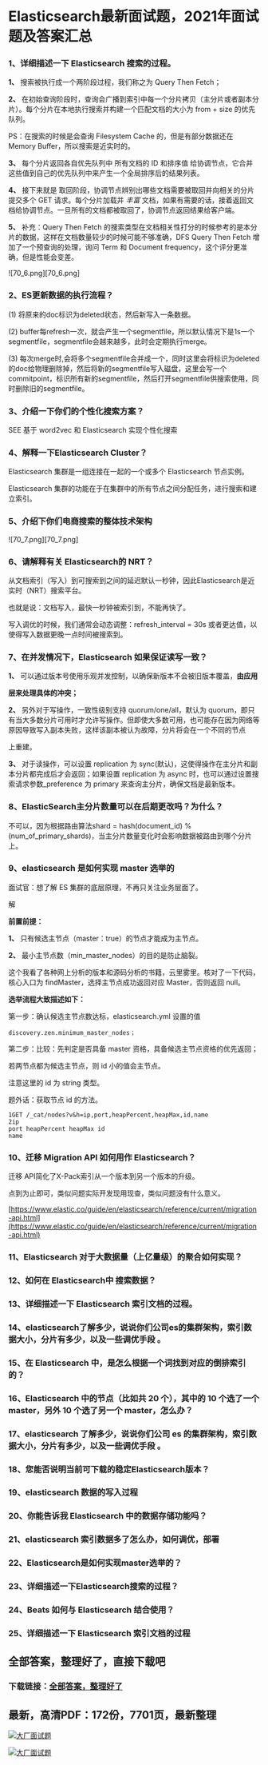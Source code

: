 # Elasticsearch最新面试题，2021年面试题及答案汇总







### 1、详细描述一下 Elasticsearch 搜索的过程。

**1、** 搜索被执行成一个两阶段过程，我们称之为 Query Then Fetch；

**2、** 在初始查询阶段时，查询会广播到索引中每一个分片拷贝（主分片或者副本分片）。每个分片在本地执行搜索并构建一个匹配文档的大小为 from + size 的优先队列。

PS：在搜索的时候是会查询 Filesystem Cache 的，但是有部分数据还在 Memory Buffer，所以搜索是近实时的。

**3、** 每个分片返回各自优先队列中 所有文档的 ID 和排序值 给协调节点，它合并这些值到自己的优先队列中来产生一个全局排序后的结果列表。

**4、** 接下来就是 取回阶段，协调节点辨别出哪些文档需要被取回并向相关的分片提交多个 GET 请求。每个分片加载并 _丰富_ 文档，如果有需要的话，接着返回文档给协调节点。一旦所有的文档都被取回了，协调节点返回结果给客户端。

**5、** 补充：Query Then Fetch 的搜索类型在文档相关性打分的时候参考的是本分片的数据，这样在文档数量较少的时候可能不够准确，DFS Query Then Fetch 增加了一个预查询的处理，询问 Term 和 Document frequency，这个评分更准确，但是性能会变差。

![70_6.png][70_6.png]


### 2、ES更新数据的执行流程？

(1) 将原来的doc标识为deleted状态，然后新写入一条数据。

(2) buffer每refresh一次，就会产生一个segmentfile，所以默认情况下是1s一个segmentfile，segmentfile会越来越多，此时会定期执行merge。

(3) 每次merge时,会将多个segmentfile合并成一个，同时这里会将标识为deleted的doc给物理删除掉，然后将新的segmentfile写入磁盘，这里会写一个commitpoint，标识所有新的segmentfile，然后打开segmentfile供搜索使用，同时删除旧的segmentfile。


### 3、介绍一下你们的个性化搜索方案？

SEE 基于 word2vec 和 Elasticsearch 实现个性化搜索


### 4、解释一下Elasticsearch Cluster？

Elasticsearch 集群是一组连接在一起的一个或多个 Elasticsearch 节点实例。

Elasticsearch 集群的功能在于在集群中的所有节点之间分配任务，进行搜索和建立索引。


### 5、介绍下你们电商搜索的整体技术架构

![70_7.png][70_7.png]


### 6、请解释有关 Elasticsearch的 NRT？

从文档索引（写入）到可搜索到之间的延迟默认一秒钟，因此Elasticsearch是近实时（NRT）搜索平台。

也就是说：文档写入，最快一秒钟被索引到，不能再快了。

写入调优的时候，我们通常会动态调整：refresh_interval = 30s 或者更达值，以使得写入数据更晚一点时间被搜索到。


### 7、在并发情况下，Elasticsearch 如果保证读写一致？

**1、** 可以通过版本号使用乐观并发控制，以确保新版本不会被旧版本覆盖，**由应用**

**层来处理具体的冲突；**

**2、** 另外对于写操作，一致性级别支持 quorum/one/all，默认为 quorum，即只有当大多数分片可用时才允许写操作。但即使大多数可用，也可能存在因为网络等原因导致写入副本失败，这样该副本被认为故障，分片将会在一个不同的节点

上重建。

**3、** 对于读操作，可以设置 replication 为 sync(默认)，这使得操作在主分片和副本分片都完成后才会返回；如果设置 replication 为 async 时，也可以通过设置搜索请求参数_preference 为 primary 来查询主分片，确保文档是最新版本。


### 8、ElasticSearch主分片数量可以在后期更改吗？为什么？

不可以，因为根据路由算法shard = hash(document_id) % (num_of_primary_shards)，当主分片数量变化时会影响数据被路由到哪个分片上。


### 9、elasticsearch 是如何实现 master 选举的

面试官：想了解 ES 集群的底层原理，不再只关注业务层面了。

解

**前置前提：**

**1、** 只有候选主节点（master：true）的节点才能成为主节点。

**2、** 最小主节点数（min_master_nodes）的目的是防止脑裂。

这个我看了各种网上分析的版本和源码分析的书籍，云里雾里。核对了一下代码，核心入口为 findMaster，选择主节点成功返回对应 Master，否则返回 null。

**选举流程大致描述如下：**

第一步：确认候选主节点数达标，elasticsearch.yml 设置的值

```
discovery.zen.minimum_master_nodes；
```

第二步：比较：先判定是否具备 master 资格，具备候选主节点资格的优先返回；

若两节点都为候选主节点，则 id 小的值会主节点。

注意这里的 id 为 string 类型。

题外话：获取节点 id 的方法。

```
1GET /_cat/nodes?v&h=ip,port,heapPercent,heapMax,id,name
2ip
port heapPercent heapMax id
name
```


### 10、迁移 Migration API 如何用作 Elasticsearch？

迁移 API简化了X-Pack索引从一个版本到另一个版本的升级。

点到为止即可，类似问题实际开发现用现查，类似问题没有什么意义。

[https://www.elastic.co/guide/en/elasticsearch/reference/current/migration-api.html](https://www.elastic.co/guide/en/elasticsearch/reference/current/migration-api.html)


### 11、Elasticsearch 对于大数据量（上亿量级）的聚合如何实现？
### 12、如何在 Elasticsearch中 搜索数据？
### 13、详细描述一下 Elasticsearch 索引文档的过程。
### 14、elasticsearch了解多少，说说你们公司es的集群架构，索引数据大小，分片有多少，以及一些调优手段 。
### 15、在 Elasticsearch 中，是怎么根据一个词找到对应的倒排索引的？
### 16、Elasticsearch 中的节点（比如共 20 个），其中的 10 个选了一个master，另外 10 个选了另一个 master，怎么办？
### 17、elasticsearch 了解多少，说说你们公司 es 的集群架构，索引数据大小，分片有多少，以及一些调优手段 。
### 18、您能否说明当前可下载的稳定Elasticsearch版本？
### 19、elasticsearch 数据的写入过程
### 20、你能告诉我 Elasticsearch 中的数据存储功能吗？
### 21、elasticsearch 索引数据多了怎么办，如何调优，部署
### 22、Elasticsearch是如何实现master选举的？
### 23、详细描述一下Elasticsearch搜索的过程？
### 24、Beats 如何与 Elasticsearch 结合使用？
### 25、详细描述一下 Elasticsearch 索引文档的过程




## 全部答案，整理好了，直接下载吧

### 下载链接：[全部答案，整理好了](https://www.souyunku.com/wp-content/uploads/weixin/githup-weixin-2.png)




## 最新，高清PDF：172份，7701页，最新整理

[![大厂面试题](https://www.souyunku.com/wp-content/uploads/weixin/mst.png "架构师专栏")](https://www.souyunku.com/wp-content/uploads/weixin/githup-weixin.png "架构师专栏")

[![大厂面试题](https://www.souyunku.com/wp-content/uploads/weixin/githup-weixin.png "架构师专栏")](https://www.souyunku.com/wp-content/uploads/weixin/githup-weixin.png "架构师专栏")
